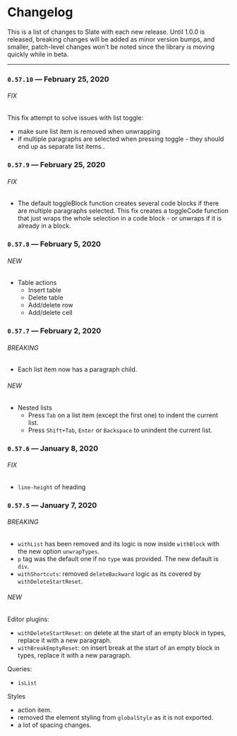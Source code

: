 # Changelog

This is a list of changes to Slate with each new release. Until 1.0.0 is released, breaking changes will be added as minor version bumps, and smaller, patch-level changes won't be noted since the library is moving quickly while in beta.

---

### `0.57.10` — February 25, 2020

###### FIX

This fix attempt to solve issues with list toggle:

- make sure list item is removed when unwrapping
- if multiple paragraphs are selected when pressing toggle - they should end up as separate list items..

### `0.57.9` — February 25, 2020

###### FIX

- The default toggleBlock function creates several code blocks if there are multiple paragraphs selected. This fix creates a toggleCode function that just wraps the whole selection in a code block - or unwraps if it is already in a block.

### `0.57.8` — February 5, 2020

###### NEW

- Table actions
  - Insert table
  - Delete table
  - Add/delete row
  - Add/delete cell

### `0.57.7` — February 2, 2020

###### BREAKING

- Each list item now has a paragraph child.

###### NEW

- Nested lists
  - Press `Tab` on a list item (except the first one) to indent the current list.
  - Press `Shift+Tab`, `Enter` or `Backspace` to unindent the current list.

### `0.57.6` — January 8, 2020

###### FIX

- `line-height` of heading

### `0.57.5` — January 7, 2020

###### BREAKING

- `withList` has been removed and its logic is now inside `withBlock` with the new option `unwrapTypes`.
- `p` tag was the default one if no `type` was provided. The new default is `div`.
- `withShortcuts`: removed `deleteBackward` logic as its covered by `withDeleteStartReset`.

###### NEW

Editor plugins:

- `withDeleteStartReset`: on delete at the start of an empty block in types, replace it with a new paragraph.
- `withBreakEmptyReset`: on insert break at the start of an empty block in types, replace it with a new paragraph.

Queries:

- `isList`

Styles

- action item.
- removed the element styling from `globalStyle` as it is not exported.
- a lot of spacing changes.
